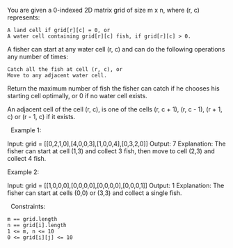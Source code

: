 You are given a 0-indexed 2D matrix grid of size m x n, where (r, c) represents:


	A land cell if grid[r][c] = 0, or
	A water cell containing grid[r][c] fish, if grid[r][c] > 0.


A fisher can start at any water cell (r, c) and can do the following operations any number of times:


	Catch all the fish at cell (r, c), or
	Move to any adjacent water cell.


Return the maximum number of fish the fisher can catch if he chooses his starting cell optimally, or 0 if no water cell exists.

An adjacent cell of the cell (r, c), is one of the cells (r, c + 1), (r, c - 1), (r + 1, c) or (r - 1, c) if it exists.

 
Example 1:

Input: grid = [[0,2,1,0],[4,0,0,3],[1,0,0,4],[0,3,2,0]]
Output: 7
Explanation: The fisher can start at cell (1,3) and collect 3 fish, then move to cell (2,3) and collect 4 fish.


Example 2:

Input: grid = [[1,0,0,0],[0,0,0,0],[0,0,0,0],[0,0,0,1]]
Output: 1
Explanation: The fisher can start at cells (0,0) or (3,3) and collect a single fish. 


 
Constraints:


	m == grid.length
	n == grid[i].length
	1 <= m, n <= 10
	0 <= grid[i][j] <= 10

